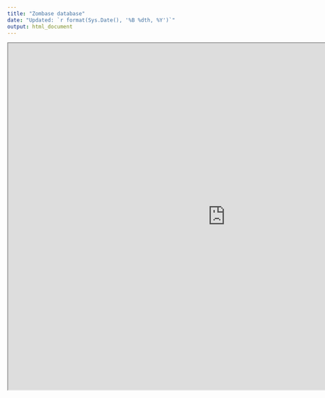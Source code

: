 ```yaml
---
title: "Zombase database"
date: "Updated: `r format(Sys.Date(), '%B %dth, %Y')`"
output: html_document
---
```


<iframe src="https://gongcastro.shinyapps.io/shinyzombase/" width=1000 height=800"></iframe>

